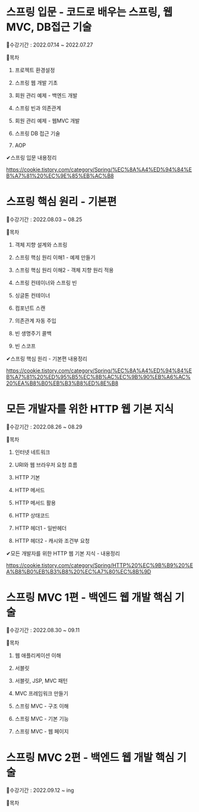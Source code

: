 # 스프링 입문 - 코드로 배우는 스프링, 웹MVC, DB접근 기술

📌수강기간 : 2022.07.14 ~ 2022.07.27

📝목차
1. 프로젝트 환경설정
	
2. 스프링 웹 개발 기초

3. 회원 관리 예제 - 백엔드 개발

4. 스프링 빈과 의존관계

5. 회원 관리 예제 - 웹MVC 개발
	  
6. 스프링 DB 접근 기술

7. AOP


✔스프링 입문 내용정리 

https://cookie.tistory.com/category/Spring/%EC%8A%A4%ED%94%84%EB%A7%81%20%EC%9E%85%EB%AC%B8
#

# 스프링 핵심 원리 - 기본편
📌수강기간 : 2022.08.03 ~ 08.25

📝목차
1. 객체 지향 설계와 스프링
 
2. 스프링 핵심 원리 이해1 - 예제 만들기
 
3. 스프링 핵심 원리 이해2 - 객체 지향 원리 적용
 
4. 스프링 컨테이너와 스프링 빈
 
5. 싱글톤 컨테이너
 
6. 컴포넌트 스캔
 
7. 의존관계 자동 주입

8. 빈 생명주기 콜백
 
9. 빈 스코프

✔스프링 핵심 원리 - 기본편 내용정리

https://cookie.tistory.com/category/Spring/%EC%8A%A4%ED%94%84%EB%A7%81%20%ED%95%B5%EC%8B%AC%EC%9B%90%EB%A6%AC%20%EA%B8%B0%EB%B3%B8%ED%8E%B8
#

# 모든 개발자를 위한 HTTP 웹 기본 지식
📌수강기간 : 2022.08.26 ~ 08.29

📝목차
1. 인터넷 네트워크
 
2. URI와 웹 브라우저 요청 흐름
 
3. HTTP 기본
 
4. HTTP 메서드
 
5. HTTP 메서드 활용
 
6. HTTP 상태코드
 
7. HTTP 헤더1 - 일반헤더

8. HTTP 헤더2 - 캐시와 조건부 요청

✔모든 개발자를 위한 HTTP 웹 기본 지식 - 내용정리

https://cookie.tistory.com/category/Spring/HTTP%20%EC%9B%B9%20%EA%B8%B0%EB%B3%B8%20%EC%A7%80%EC%8B%9D
#

# 스프링 MVC 1편 - 백엔드 웹 개발 핵심 기술
📌수강기간 : 2022.08.30 ~ 09.11

📝목차
1. 웹 애플리케이션 이해

2. 서블릿

3. 서블릿, JSP, MVC 패턴

4. MVC 프레임워크 만들기

5. 스프링 MVC - 구조 이해

6. 스프링 MVC - 기본 기능

7. 스프링 MVC - 웹 페이지 

#

# 스프링 MVC 2편 - 백엔드 웹 개발 핵심 기술
📌수강기간 : 2022.09.12 ~ ing

📝목차
